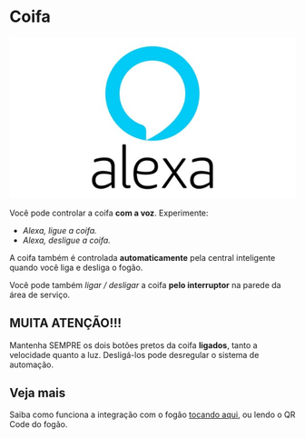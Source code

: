# Coifa

![Controle por voz](../../../img/alexa-logo.jpg)

Você pode controlar a coifa **com a voz**. Experimente:

- _Alexa, ligue a coifa._
- _Alexa, desligue a coifa._

A coifa também é controlada **automaticamente** pela central inteligente quando você liga e desliga o fogão.

Você pode também _ligar / desligar_ a coifa **pelo interruptor** na parede da área de serviço.

## MUITA ATENÇÃO!!!

Mantenha SEMPRE os dois botões pretos da coifa **ligados**, tanto a velocidade quanto a luz. Desligá-los pode desregular
o sistema de automação.

## Veja mais

Saiba como funciona a integração com o fogão [tocando aqui](../cooktop/), ou lendo o QR Code do fogão.